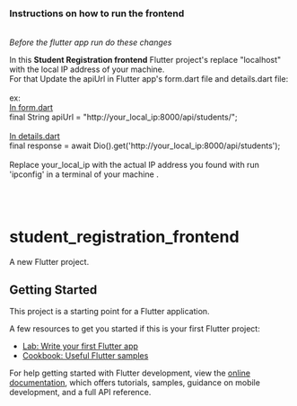 <h3>Instructions on how to run the frontend</h3>

<br>*Before the flutter app run do these changes*<br>

In this <b>Student Registration frontend</b> Flutter project's replace "localhost" with the local IP address of your machine.<br>
For that Update the apiUrl in Flutter app's form.dart file and details.dart file:
<br><br>
ex:<br> <u>In form.dart</u> <br>
final String apiUrl = "http://your_local_ip:8000/api/students/";<br><br>
<u>In details.dart</u><br>
final response = await Dio().get('http://your_local_ip:8000/api/students');
<br><br>
Replace your_local_ip with the actual IP address you found with run 'ipconfig' in a terminal of your machine .</br>

##
</br>

# student_registration_frontend

A new Flutter project.

## Getting Started

This project is a starting point for a Flutter application.

A few resources to get you started if this is your first Flutter project:

- [Lab: Write your first Flutter app](https://docs.flutter.dev/get-started/codelab)
- [Cookbook: Useful Flutter samples](https://docs.flutter.dev/cookbook)

For help getting started with Flutter development, view the
[online documentation](https://docs.flutter.dev/), which offers tutorials,
samples, guidance on mobile development, and a full API reference.
